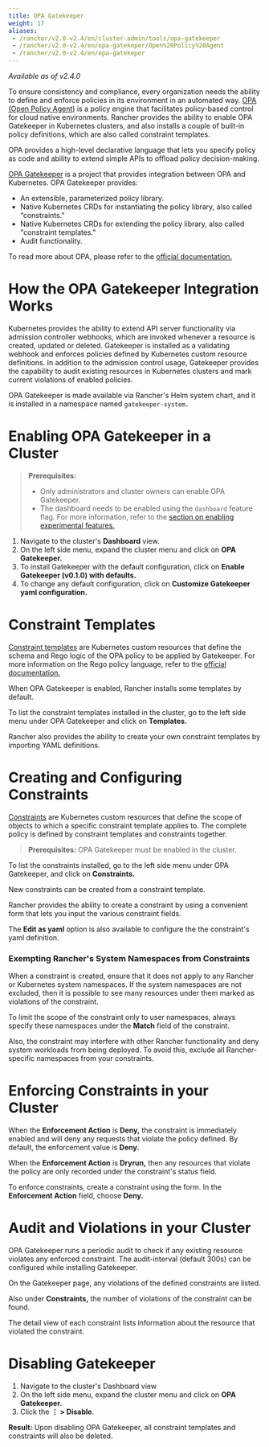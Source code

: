 ```yaml
---
title: OPA Gatekeeper
weight: 17
aliases:
 - /rancher/v2.0-v2.4/en/cluster-admin/tools/opa-gatekeeper
 - /rancher/v2.0-v2.4/en/opa-gatekeper/Open%20Policy%20Agent
 - /rancher/v2.0-v2.4/en/opa-gatekeper
---
```

_Available as of v2.4.0_

To ensure consistency and compliance, every organization needs the ability to define and enforce policies in its environment in an automated way. [OPA (Open Policy Agent)](https://www.openpolicyagent.org/) is a policy engine that facilitates policy-based control for cloud native environments. Rancher provides the ability to enable OPA Gatekeeper in Kubernetes clusters, and also installs a couple of built-in policy definitions, which are also called constraint templates. 

OPA provides a high-level declarative language that lets you specify policy as code and ability to extend simple APIs to offload policy decision-making.

[OPA Gatekeeper](https://github.com/open-policy-agent/gatekeeper) is a project that provides integration between OPA and Kubernetes. OPA Gatekeeper provides:

- An extensible, parameterized policy library.
- Native Kubernetes CRDs for instantiating the policy library, also called “constraints."
- Native Kubernetes CRDs for extending the policy library, also called "constraint templates."
- Audit functionality.

To read more about OPA, please refer to the [official documentation.](https://www.openpolicyagent.org/docs/latest/)

# How the OPA Gatekeeper Integration Works

Kubernetes provides the ability to extend API server functionality via admission controller webhooks, which are invoked whenever a resource is created, updated or deleted. Gatekeeper is installed as a validating webhook and enforces policies defined by Kubernetes custom resource definitions. In addition to the admission control usage, Gatekeeper provides the capability to audit existing resources in Kubernetes clusters and mark current violations of enabled policies.

OPA Gatekeeper is made available via Rancher's Helm system chart, and it is installed in a namespace named `gatekeeper-system.`

# Enabling OPA Gatekeeper in a Cluster

> **Prerequisites:** 
> 
> - Only administrators and cluster owners can enable OPA Gatekeeper.
> - The dashboard needs to be enabled using the `dashboard` feature flag. For more information, refer to the [section on enabling experimental features.]({{<baseurl>}}/rancher/v2.0-v2.4/en/installation/options/feature-flags/)

1. Navigate to the cluster's **Dashboard** view.
1. On the left side menu, expand the cluster menu and click on **OPA Gatekeeper.**
1. To install Gatekeeper with the default configuration, click on **Enable Gatekeeper (v0.1.0) with defaults.**
1. To change any default configuration, click on **Customize Gatekeeper yaml configuration.**

# Constraint Templates

[Constraint templates](https://github.com/open-policy-agent/gatekeeper#constraint-templates) are Kubernetes custom resources that define the schema and Rego logic of the OPA policy to be applied by Gatekeeper. For more information on the Rego policy language, refer to the [official documentation.](https://www.openpolicyagent.org/docs/latest/policy-language/)

When OPA Gatekeeper is enabled, Rancher installs some templates by default.

To list the constraint templates installed in the cluster, go to the left side menu under OPA Gatekeeper and click on **Templates.**

Rancher also provides the ability to create your own constraint templates by importing YAML definitions.
   
# Creating and Configuring Constraints

[Constraints](https://github.com/open-policy-agent/gatekeeper#constraints) are Kubernetes custom resources that define the scope of objects to which a specific constraint template applies to. The complete policy is defined by constraint templates and constraints together.

> **Prerequisites:** OPA Gatekeeper must be enabled in the cluster.

To list the constraints installed, go to the left side menu under OPA Gatekeeper, and click on **Constraints.**

New constraints can be created from a constraint template.

Rancher provides the ability to create a constraint by using a convenient form that lets you input the various constraint fields.

The **Edit as yaml** option is also available to configure the the constraint's yaml definition.

### Exempting Rancher's System Namespaces from Constraints

When a constraint is created, ensure that it does not apply to any Rancher or Kubernetes system namespaces. If the system namespaces are not excluded, then it is possible to see many resources under them marked as violations of the constraint.

To limit the scope of the constraint only to user namespaces, always specify these namespaces under the **Match** field of the constraint.

Also, the constraint may interfere with other Rancher functionality and deny system workloads from being deployed. To avoid this, exclude all Rancher-specific namespaces from your constraints.
   
# Enforcing Constraints in your Cluster

When the **Enforcement Action** is **Deny,** the constraint is immediately enabled and will deny any requests that violate the policy defined. By default, the enforcement value is **Deny.**

When the **Enforcement Action** is **Dryrun,** then any resources that violate the policy are only recorded under the constraint's status field.

To enforce constraints, create a constraint using the form. In the **Enforcement Action** field, choose **Deny.** 

# Audit and Violations in your Cluster

OPA Gatekeeper runs a periodic audit to check if any existing resource violates any enforced constraint. The audit-interval (default 300s) can be configured while installing Gatekeeper.

On the Gatekeeper page, any violations of the defined constraints are listed.

Also under **Constraints,** the number of violations of the constraint can be found.

The detail view of each constraint lists information about the resource that violated the constraint.

# Disabling Gatekeeper

1. Navigate to the cluster's Dashboard view
1. On the left side menu, expand the cluster menu and click on **OPA Gatekeeper.**
1. Click the **&#8942; > Disable**.

**Result:** Upon disabling OPA Gatekeeper, all constraint templates and constraints will also be deleted.


